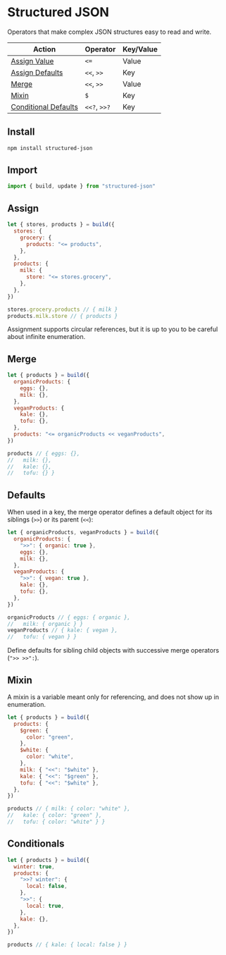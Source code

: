 # Structured JSON

Operators that make complex JSON structures easy to read and write.

| Action                                | Operator     | Key/Value |
| ------------------------------------- | ------------ | --------- |
| [Assign Value](#assign)               | `<=`         | Value     |
| [Assign Defaults](#defaults)          | `<<`, `>>`   | Key       |
| [Merge](#merge)                       | `<<`, `>>`   | Value     |
| [Mixin](#mixin)                       | `$`          | Key       |
| [Conditional Defaults](#conditionals) | `<<?`, `>>?` | Key       |

## Install

```bash
npm install structured-json
```

## Import

```js
import { build, update } from "structured-json"
```

## Assign

```js
let { stores, products } = build({
  stores: {
    grocery: {
      products: "<= products",
    },
  },
  products: {
    milk: {
      store: "<= stores.grocery",
    },
  },
})

stores.grocery.products // { milk }
products.milk.store // { products }
```

Assignment supports circular references, but it is up to you to be careful about infinite enumeration.

## Merge

```js
let { products } = build({
  organicProducts: {
    eggs: {},
    milk: {},
  },
  veganProducts: {
    kale: {},
    tofu: {},
  },
  products: "<= organicProducts << veganProducts",
})

products // { eggs: {},
//   milk: {},
//   kale: {},
//   tofu: {} }
```

## Defaults

When used in a key, the merge operator defines a default object for its siblings (`>>`) or its parent (`<<`):

```js
let { organicProducts, veganProducts } = build({
  organicProducts: {
    ">>": { organic: true },
    eggs: {},
    milk: {},
  },
  veganProducts: {
    ">>": { vegan: true },
    kale: {},
    tofu: {},
  },
})

organicProducts // { eggs: { organic },
//   milk: { organic } }
veganProducts // { kale: { vegan },
//   tofu: { vegan } }
```

Define defaults for sibling child objects with successive merge operators (`">> >>":`).

## Mixin

A mixin is a variable meant only for referencing, and does not show up in enumeration.

```js
let { products } = build({
  products: {
    $green: {
      color: "green",
    },
    $white: {
      color: "white",
    },
    milk: { "<<": "$white" },
    kale: { "<<": "$green" },
    tofu: { "<<": "$white" },
  },
})

products // { milk: { color: "white" },
//   kale: { color: "green" },
//   tofu: { color: "white" } }
```

## Conditionals

```js
let { products } = build({
  winter: true,
  products: {
    ">>? winter": {
      local: false,
    },
    ">>": {
      local: true,
    },
    kale: {},
  },
})

products // { kale: { local: false } }
```
